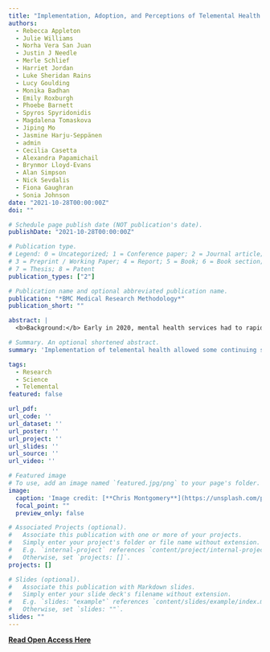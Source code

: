 ```yaml
---
title: "Implementation, Adoption, and Perceptions of Telemental Health during the COVID-19 Pandemic: Systematic Review [Open Access]"
authors:
  - Rebecca Appleton
  - Julie Williams
  - Norha Vera San Juan
  - Justin J Needle
  - Merle Schlief
  - Harriet Jordan
  - Luke Sheridan Rains
  - Lucy Goulding
  - Monika Badhan
  - Emily Roxburgh
  - Phoebe Barnett
  - Spyros Spyridonidis
  - Magdalena Tomaskova
  - Jiping Mo
  - Jasmine Harju-Seppänen
  - admin
  - Cecilia Casetta
  - Alexandra Papamichail
  - Brynmor Lloyd-Evans
  - Alan Simpson
  - Nick Sevdalis
  - Fiona Gaughran
  - Sonia Johnson
date: "2021-10-28T00:00:00Z"
doi: ""

# Schedule page publish date (NOT publication's date).
publishDate: "2021-10-28T00:00:00Z"

# Publication type.
# Legend: 0 = Uncategorized; 1 = Conference paper; 2 = Journal article;
# 3 = Preprint / Working Paper; 4 = Report; 5 = Book; 6 = Book section;
# 7 = Thesis; 8 = Patent
publication_types: ["2"]

# Publication name and optional abbreviated publication name.
publication: "*BMC Medical Research Methodology*"
publication_short: ""

abstract: |
  <b>Background:</b> Early in 2020, mental health services had to rapidly shift from face-to-face models of care to delivering the majority of treatments remotely (by video or phone call or occasionally messaging) due to the COVID-19 pandemic. This resulted in several challenges for staff and patients, but also in benefits such as convenience or increased access for people with impaired mobility or in rural areas. There is a need to understand the extent and impacts of telemental health implementation, and barriers and facilitators to its effective and acceptable use. This is relevant both to future emergency adoption of telemental health and to debates on its future use in routine mental health care.<br><br><b>Objective:</b> To investigate the adoption and impacts of telemental health approaches during the COVID-19 pandemic, and facilitators and barriers to optimal implementation.<br><br><b>Methods:</b> Four databases (PubMed, PsycINFO, CINAHL, and Web of Science) were searched for primary research relating to remote working, mental health care, and the COVID-19 pandemic. Preprint servers were also searched. Results of studies were synthesized using framework synthesis.<br><br><b>Results:</b> A total of 77 papers met our inclusion criteria. In most studies, the majority of contacts could be transferred to a remote form during the pandemic, and good acceptability to service users and clinicians tended to be reported, at least where the alternative to remote contacts was interrupting care. However, a range of impediments to dealing optimal care by this means were also identified.<br><br><b>Conclusions:</b> Implementation of telemental health allowed some continuing support to the majority of service users during the COVID-19 pandemic and has value in an emergency situation. However, not all service users can be reached by this means, and better evidence is now needed on long-term impacts on therapeutic relationships and quality of care, and on impacts on groups at risk of digital exclusion and how to mitigate these.

# Summary. An optional shortened abstract.
summary: 'Implementation of telemental health allowed some continuing support to the majority of service users during the COVID-19 pandemic and has value in an emergency situation.'

tags:
  - Research
  - Science
  - Telemental
featured: false

url_pdf: 
url_code: ''
url_dataset: ''
url_poster: ''
url_project: ''
url_slides: ''
url_source: ''
url_video: ''

# Featured image
# To use, add an image named `featured.jpg/png` to your page's folder. 
image:
  caption: 'Image credit: [**Chris Montgomery**](https://unsplash.com/photos/macbook-pro-displaying-group-of-people-smgTvepind4)'
  focal_point: ""
  preview_only: false

# Associated Projects (optional).
#   Associate this publication with one or more of your projects.
#   Simply enter your project's folder or file name without extension.
#   E.g. `internal-project` references `content/project/internal-project/index.md`.
#   Otherwise, set `projects: []`.
projects: []

# Slides (optional).
#   Associate this publication with Markdown slides.
#   Simply enter your slide deck's filename without extension.
#   E.g. `slides: "example"` references `content/slides/example/index.md`.
#   Otherwise, set `slides: ""`.
slides: ""
---
```


**[Read Open Access Here](https://www.jmir.org/2021/12/e31746)**

